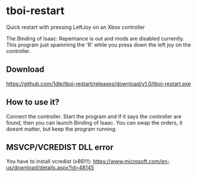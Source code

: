 # tboi-restart
Quick restart with pressing LeftJoy on an Xbox controller

The Binding of Isaac: Repentance is out and mods are disabled currently. This program just spamming the 'R' while you press down the left joy on the controller.
## Download
https://github.com/1dle/tboi-restart/releases/download/v1.0/tboi-restart.exe
## How to use it?
Connect the controller. Start the program and if it says the controller are found, then you can launch Binding of Isaac. You can swap the orders, it doesnt matter, but keep the program running.

## MSVCP/VCREDIST DLL error
You have to install vcredist (x86!!!): https://www.microsoft.com/en-us/download/details.aspx?id=48145
